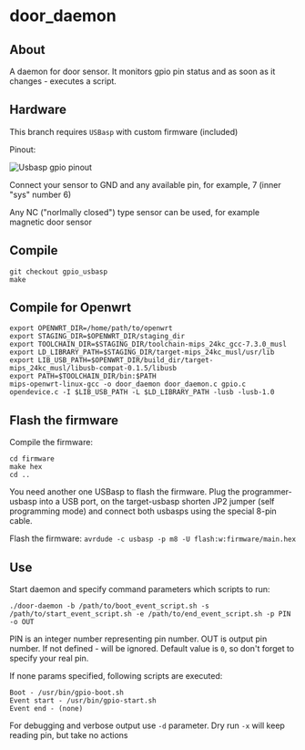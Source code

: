 door_daemon
===========

## About

A daemon for door sensor. It monitors gpio pin status and as soon as it changes - executes a script.

## Hardware

This branch requires `USBasp` with custom firmware (included)

Pinout:

![Usbasp gpio pinout](https://img-fotki.yandex.ru/get/196258/73339514.41/0_115d8a_5bf7013d_orig.png)

Connect your sensor to GND and any available pin, for example, 7 (inner "sys" number 6)

Any NC ("norlmally closed") type sensor can be used, for example magnetic door sensor

## Compile
```
git checkout gpio_usbasp
make
```
## Compile for Openwrt
```
export OPENWRT_DIR=/home/path/to/openwrt
export STAGING_DIR=$OPENWRT_DIR/staging_dir
export TOOLCHAIN_DIR=$STAGING_DIR/toolchain-mips_24kc_gcc-7.3.0_musl
export LD_LIBRARY_PATH=$STAGING_DIR/target-mips_24kc_musl/usr/lib
export LIB_USB_PATH=$OPENWRT_DIR/build_dir/target-mips_24kc_musl/libusb-compat-0.1.5/libusb
export PATH=$TOOLCHAIN_DIR/bin:$PATH
mips-openwrt-linux-gcc -o door_daemon door_daemon.c gpio.c opendevice.c -I $LIB_USB_PATH -L $LD_LIBRARY_PATH -lusb -lusb-1.0

```

## Flash the firmware

Compile the firmware:
```
cd firmware
make hex
cd ..
```
You need another one USBasp to flash the firmware.
Plug the programmer-usbasp into a USB port, on the target-usbasp shorten JP2 jumper (self programming mode) and connect both usbasps using the special 8-pin cable.

Flash the firmware:
``
avrdude -c usbasp -p m8 -U flash:w:firmware/main.hex
``

## Use

Start daemon and specify command parameters which scripts to run:
```
./door-daemon -b /path/to/boot_event_script.sh -s /path/to/start_event_script.sh -e /path/to/end_event_script.sh -p PIN -o OUT
```
PIN is an integer number representing pin number.
OUT is output pin number. If not defined - will be ignored.
Default value is `0`, so don't forget to specify your real pin.

If none params specified, following scripts are executed:
```
Boot - /usr/bin/gpio-boot.sh
Event start - /usr/bin/gpio-start.sh
Event end - (none)
```
For debugging and verbose output use `-d` parameter. Dry run `-x` will keep reading pin, but take no actions
